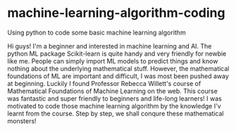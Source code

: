 # machine-learning-algorithm-coding
Using python to code some basic machine learning algorithm

Hi guys! I'm a beginner and interested in machine learning and AI. The python ML package Scikit-learn is quite handy and very friendly for newbie like me. People can simply import ML models to predict things and know nothing about the underlying mathematical stuff. However, the mathematical foundations of ML are important and difficult, I was most been pushed away at beginning. Luckily I found Professor Rebecca Willett's course of Mathematical Foundations of Machine Learning on the web. This course was fantastic and super friendly to beginners and life-long learners! I was motivated to code those machine learning algorithm by the knowledge I'v learnt from the course. 
Step by step, we shall conqure these mathematical monsters! 
